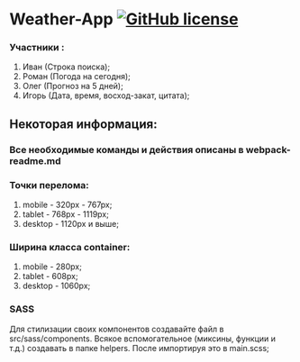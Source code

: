 # Weather-App [![GitHub license](https://img.shields.io/badge/license-MIT-blue.svg?style=flat-square)](https://github.com/your/your-project/blob/master/LICENSE)

### Участники :

1. Иван (Строка поиска);
2. Роман (Погода на сегодня);
3. Олег (Прогноз на 5 дней);
4. Игорь (Дата, время, восход-закат, цитата);


## Некоторая информация:

### Все необходимые команды и действия описаны в webpack-readme.md

### Точки перелома:

1. mobile - 320px - 767px;
2. tablet - 768px - 1119px;
3. desktop - 1120px и выше;

### Ширина класса container:

1. mobile - 280px;
2. tablet - 608px;
3. desktop - 1060px;

### SASS

Для стилизации своих компонентов создавайте файл в src/sass/components.
Всякое вспомогательное (миксины, функции и т.д.) создавать в папке helpers.
После импортируя это в main.scss;




